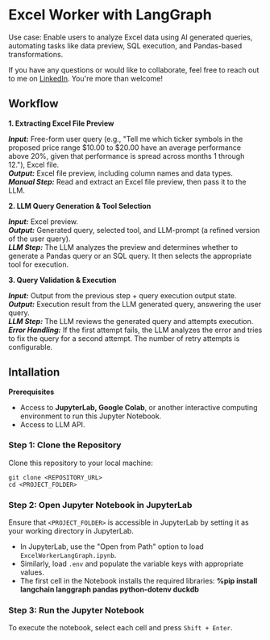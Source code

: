 # Excel Worker with LangGraph

Use case: Enable users to analyze Excel data using AI generated queries, automating tasks like data preview, SQL execution, and Pandas-based transformations.

If you have any questions or would like to collaborate, feel free to reach out to me on [LinkedIn](https://www.linkedin.com/in/jenya-stoeva-60477249/). You're more than welcome!

## Workflow

**1. Extracting Excel File Preview**

**_Input:_** Free-form user query (e.g., "Tell me which ticker symbols in the proposed price range $10.00 to $20.00 have an average performance above 20%, given that performance is spread across months 1 through 12."), Excel file.<br>
**_Output:_** Excel file preview, including column names and data types.<br>
**_Manual Step:_** Read and extract an Excel file preview, then pass it to the LLM.

**2. LLM Query Generation & Tool Selection**

**_Input:_** Excel preview.<br>
**_Output:_** Generated query, selected tool, and LLM-prompt (a refined version of the user query).<br>
**_LLM Step:_** The LLM analyzes the preview and determines whether to generate a Pandas query or an SQL query. It then selects the appropriate tool for execution.

**3. Query Validation & Execution**

**_Input:_** Output from the previous step + query execution output state.<br>
**_Output:_** Execution result from the LLM generated query, answering the user query.<br>
**_LLM Step:_** The LLM reviews the generated query and attempts execution.<br>
**_Error Handling:_** If the first attempt fails, the LLM analyzes the error and tries to fix the query for a second attempt. The number of retry attempts is configurable.

## Intallation

<b>Prerequisites</b>

* Access to <b>JupyterLab, Google Colab</b>, or another interactive computing environment to run this Jupyter Notebook.
* Access to LLM API.

### Step 1: Clone the Repository

Clone this repository to your local machine:
```
git clone <REPOSITORY_URL>
cd <PROJECT_FOLDER>
```

### Step 2: Open Jupyter Notebook in JupyterLab

Ensure that ```<PROJECT_FOLDER>``` is accessible in JupyterLab by setting it as your working directory in JupyterLab.
 * In JupyterLab, use the "Open from Path" option to load ```ExcelWorkerLangGraph.ipynb```.
 * Similarly, load ```.env``` and populate the variable keys with appropriate values.
 * The first cell in the Notebook installs the required libraries: **%pip install langchain langgraph pandas python-dotenv duckdb**

### Step 3: Run the Jupyter Notebook

To execute the notebook, select each cell and press ```Shift + Enter```.
